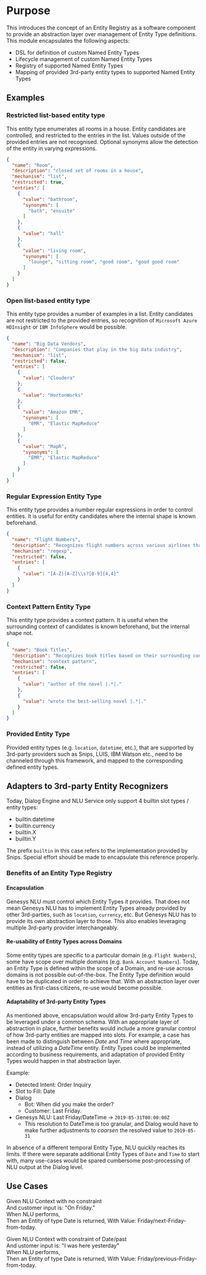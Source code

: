 # Purpose

This introduces the concept of an Entity Registry as a software component to provide an abstraction layer over management of Entity Type definitions.  
This module encapsulates the following aspects:

* DSL for definition of custom Named Entity Types
* Lifecycle management of custom Named Entity Types
* Registry of supported Named Entity Types
* Mapping of provided 3rd-party entity types to supported Named Entity Types

## Examples

### Restricted list-based entity type

This entity type enumerates all rooms in a house. Entity candidates are controlled, and restricted to the entries in the list. Values outside of the provided entries are not recognised. Optional synonyms allow the detection of the entity in varying expressions.

```json
{
  "name": "Room",
  "description": "closed set of rooms in a house",
  "mechanism": "list",
  "restricted": true,
  "entries": [
    {
      "value": "bathroom",
      "synonyms": [
        "bath", "ensuite"
      ]
    },
    {
      "value": "hall"
    },
    {
      "value": "living room",
      "synonyms": [
        "lounge", "sitting room", "good room", "good good room"
      ]
    }
  ]
}
```

### Open list-based entity type

This entity type provides a number of examples in a list. Entity candidates are not restricted to the provided entries, so recognition of `Microsoft Azure HDInsight` or `IBM InfoSphere` would be possible.

```json
{
  "name": "Big Data Vendors",
  "description": "Companies that play in the big data industry",
  "mechanism": "list",
  "restricted": false,
  "entries": [
    {
      "value": "Cloudera"
    },
    {
      "value": "HortonWorks"
    },
    {
      "value": "Amazon EMR",
      "synonyms": [
        "EMR", "Elastic MapReduce"
      ]
    },
    {
      "value": "MapR",
      "synonyms": [
        "EMR", "Elastic MapReduce"
      ]
    }
  ]
}
```

### Regular Expression Entity Type

This entity type provides a number regular expressions in order to control entities. It is useful for entity candidates where the internal shape is known beforehand.

```json
{
  "name": "Flight Numbers",
  "description": "Recognizes flight numbers across various airlines that adhere to the given regular expression, for example: AA4711, FR0815, AA 1234",
  "mechanism": "regexp",
  "restricted": false,
  "entries": [
    {
      "value": "[A-Z][A-Z]\\s?[0-9]{4,4}"
    }
  ]
}
```

### Context Pattern Entity Type

This entity type provides a context pattern. It is useful when the surrounding context of candidates is known beforehand, but the internal shape not.

```json
{
  "name": "Book Titles",
  "description": "Recognizes book titles based on their surrounding context, for example: author of the novel |The Catcher in the Rye|., She wrote the best-selling novel |Gone Girl|",
  "mechanism": "context pattern",
  "restricted": false,
  "entries": [
    {
      "value": "author of the novel |.*|."
    },
    {
      "value": "wrote the best-selling novel |.*|."
    }
  ]
}
```

### Provided Entity Type

Provided entity types (e.g. `location`, `datetime`, etc.), that are supported by 3rd-party providers such as Snips, LUIS, IBM Watson etc., need to be channeled through this framework, and mapped to the corresponding defined entity types.

## Adapters to 3rd-party Entity Recognizers

Today, Dialog Engine and NLU Service only support 4 builtin slot types / entity types:

* builtin.datetime
* builtin.currency
* builtin.X
* builtin.Y

The prefix `builtin` in this case refers to the implementation provided by Snips. Special effort should be made to encapsulate this reference properly.

### Benefits of an Entity Type Registry

#### Encapsulation

Genesys NLU must control which Entity Types it provides. That does not mean Genesys NLU has to implement Entity Types already provided by other 3rd-parties, such as `location`, `currency`, etc.
But Genesys NLU has to provide its own abstraction layer to those. This also enables leveraging multiple 3rd-party provider interchangeably.

#### Re-usability of Entity Types across Domains

Some entity types are specific to a particular domain (e.g. `Flight Numbers`), some have scope over multiple domains (e.g. `Bank Account Numbers`).
Today, an Entity Type is defined within the scope of a Domain, and re-use across domains is not possible out-of-the-box. The Entity Type definition would have to be duplicated in order to achieve that.
With an abstraction layer over entities as first-class citizens, re-use would become possible.

#### Adaptability of 3rd-party Entity Types

As mentioned above, encapsulation would allow 3rd-party Entity Types to be leveraged under a common schema.
With an appropriate layer of abstraction in place, further benefits would include a more granular control of how 3rd-party entities are mapped into slots.
For example, a case has been made to distinguish between *Date* and *Time* where appropriate, instead of utilizing a *DateTime* entity.
Entity Types could be implemented according to business requirements, and adaptation of provided Entity Types would happen in that abstraction layer.

Example:

* Detected Intent: Order Inquiry
* Slot to Fill: Date
* Dialog
  * Bot: When did you make the order?
  * Customer: Last Friday.
* Genesys NLU: Last Friday/DateTime -> `2019-05-31T00:00:00Z`
  * This resolution to DateTime is too granular, and Dialog would have to make further adjustments to *coarsen* the resolved value to `2019-05-31`

In absence of a different temporal Entity Type, NLU quickly reaches its limits. If there were separate additional Entity Types of `Date` and `Time` to start with, many use-cases would be spared cumbersome post-processing of NLU output at the Dialog level.

## Use Cases

Given NLU Context with no constraint\
And customer input is: "On Friday."\
When NLU performs,\
Then an Entity of type Date is returned,
With Value: Friday/next-Friday-from-today.


Given NLU Context with constraint of Date/past\
And ustomer input is: "I was here yesterday"\
When NLU performs,\
Then an Entity of type Date is returned,
With Value: Friday/previous-Friday-from-today.
